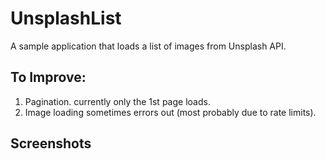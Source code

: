 # UnsplashList

A sample application that loads a list of images from Unsplash API.

## To Improve:
1. Pagination. currently only the 1st page loads.
2. Image loading sometimes errors out (most probably due to rate limits).

## Screenshots
